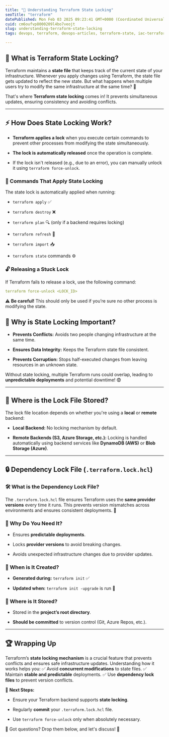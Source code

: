 ```yaml
---
title: "🔐 Understanding Terraform State Locking"
seoTitle: "terraform"
datePublished: Mon Feb 03 2025 09:23:41 GMT+0000 (Coordinated Universal Time)
cuid: cm6oufvp8000209l4bo7veojt
slug: understanding-terraform-state-locking
tags: devops, terraform, devops-articles, terraform-state, iac-terraform-devops-aws

---
```


## 🚀 What is Terraform State Locking?

Terraform maintains a **state file** that keeps track of the current state of your infrastructure. Whenever you apply changes using Terraform, the state file gets updated to reflect the new state. But what happens when multiple users try to modify the same infrastructure at the same time? 🤔

That's where **Terraform state locking** comes in! It prevents simultaneous updates, ensuring consistency and avoiding conflicts.

---

## ⚡ How Does State Locking Work?

* **Terraform applies a lock** when you execute certain commands to prevent other processes from modifying the state simultaneously.
    
* **The lock is automatically released** once the operation is complete.
    
* If the lock isn't released (e.g., due to an error), you can manually unlock it using `terraform force-unlock`.
    

### 🔧 Commands That Apply State Locking

The state lock is automatically applied when running:

* `terraform apply` ✅
    
* `terraform destroy` ❌
    
* `terraform plan` 🔍 (only if a backend requires locking)
    
* `terraform refresh` 🔄
    
* `terraform import` 📥
    
* `terraform state` commands ⚙️
    

### 🔓 Releasing a Stuck Lock

If Terraform fails to release a lock, use the following command:

```yaml
terraform force-unlock <LOCK_ID>
```

⚠️ **Be careful!** This should only be used if you’re sure no other process is modifying the state.

## 🚨 Why is State Locking Important?

* **Prevents Conflicts:** Avoids two people changing infrastructure at the same time.
    
* **Ensures Data Integrity:** Keeps the Terraform state file consistent.
    
* **Prevents Corruption:** Stops half-executed changes from leaving resources in an unknown state.
    

Without state locking, multiple Terraform runs could overlap, leading to **unpredictable deployments** and potential downtime! 😨

---

## 📍 Where is the Lock File Stored?

The lock file location depends on whether you're using a **local** or **remote** backend:

* **Local Backend:** No locking mechanism by default.
    
* **Remote Backends (S3, Azure Storage, etc.):** Locking is handled automatically using backend services like **DynamoDB (AWS)** or **Blob Storage (Azure)**.
    

---

## 🔒 Dependency Lock File (`.terraform.lock.hcl`)

### 🛠️ What is the Dependency Lock File?

The `.terraform.lock.hcl` file ensures Terraform uses the **same provider versions** every time it runs. This prevents version mismatches across environments and ensures consistent deployments. 🔄

### 🎯 Why Do You Need It?

* Ensures **predictable deployments**.
    
* Locks **provider versions** to avoid breaking changes.
    
* Avoids unexpected infrastructure changes due to provider updates.
    

### 📌 When is It Created?

* **Generated during:** `terraform init` ✅
    
* **Updated when:** `terraform init -upgrade` is run 🔄
    

### 📂 Where is It Stored?

* Stored in the **project’s root directory**.
    
* **Should be committed** to version control (Git, Azure Repos, etc.).
    

---

## 🏆 Wrapping Up

Terraform’s **state locking mechanism** is a crucial feature that prevents conflicts and ensures safe infrastructure updates. Understanding how it works helps you: ✅ Avoid **concurrent modifications** to state files. ✅ Maintain **stable and predictable** deployments. ✅ Use **dependency lock files** to prevent version conflicts.

🌟 **Next Steps:**

* Ensure your Terraform backend supports **state locking**.
    
* Regularly **commit** your `.terraform.lock.hcl` file.
    
* Use `terraform force-unlock` only when absolutely necessary.
    

💬 Got questions? Drop them below, and let's discuss! 🚀